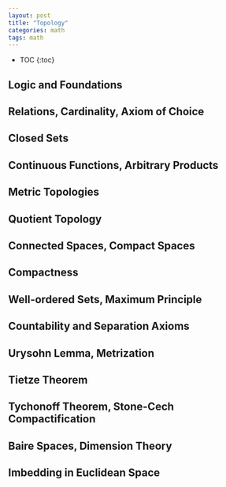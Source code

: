 ```yaml
---
layout: post
title: "Topology"
categories: math
tags: math
---
```


* TOC
{:toc}



## Logic and Foundations



## Relations, Cardinality, Axiom of Choice



## Closed Sets



## Continuous Functions, Arbitrary Products



## Metric Topologies



## Quotient Topology



## Connected Spaces, Compact Spaces



## Compactness



## Well-ordered Sets, Maximum Principle



## Countability and Separation Axioms



## Urysohn Lemma, Metrization



## Tietze Theorem



## Tychonoff Theorem, Stone-Cech Compactification



## Baire Spaces, Dimension Theory



## Imbedding in Euclidean Space


